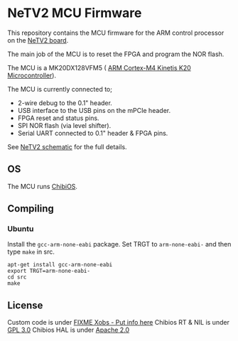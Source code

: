 # NeTV2 MCU Firmware

This repository contains the MCU firmware for the ARM control processor on the
[NeTV2 board](https://alphamaxmedia.com/w/index.php?title=NeTV2).

The main job of the MCU is to reset the FPGA and program the NOR flash.

The MCU is a MK20DX128VFM5 (
[ARM Cortex-M4 Kinetis K20
Microcontroller](http://www.nxp.com/products/microcontrollers-and-processors/arm-processors/kinetis-cortex-m-mcus/k-series-performance-m4/k2x-usb:K20_USB_MCU)).

The MCU is currently connected to;

 * 2-wire debug to the 0.1" header.
 * USB interface to the USB pins on the mPCIe header.
 * FPGA reset and status pins.
 * SPI NOR flash (via level shifter).
 * Serial UART connected to 0.1" header & FPGA pins.

See [NeTV2 schematic](http://bunniefoo.com/netv2/netv2-evt2-SCH.pdf) for the
full details.

## OS

The MCU runs [ChibiOS](http://chibios.org/).

## Compiling

### Ubuntu

Install the `gcc-arm-none-eabi` package. Set TRGT to `arm-none-eabi-` and then
type `make` in src.

```shell
apt-get install gcc-arm-none-eabi
export TRGT=arm-none-eabi-
cd src
make
```


## License

Custom code is under [FIXME Xobs - Put info here](???)
Chibios RT & NIL is under [GPL 3.0](https://www.gnu.org/licenses/gpl.html)
Chibios HAL is under [Apache 2.0](http://www.apache.org/licenses/LICENSE-2.0)
